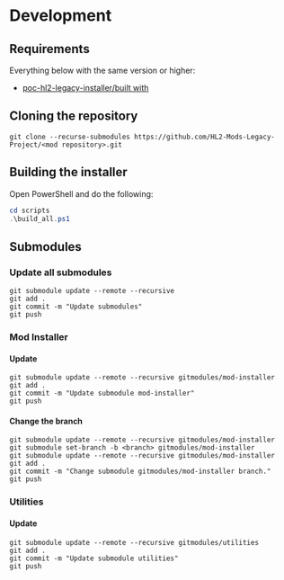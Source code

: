 # Development

## Requirements

Everything below with the same version or higher:

- [poc-hl2-legacy-installer/built with](https://github.com/HL2-Mods-Legacy-Project/poc-hl2-legacy-installer/blob/v1.x/README.md#built-with)

## Cloning the repository

```text
git clone --recurse-submodules https://github.com/HL2-Mods-Legacy-Project/<mod repository>.git
```

## Building the installer

Open PowerShell and do the following:

```powershell
cd scripts
.\build_all.ps1
```

## Submodules

### Update all submodules

```text
git submodule update --remote --recursive
git add .
git commit -m "Update submodules"
git push
```

### Mod Installer

#### Update

```text
git submodule update --remote --recursive gitmodules/mod-installer
git add .
git commit -m "Update submodule mod-installer"
git push
```

#### Change the branch

```text
git submodule update --remote --recursive gitmodules/mod-installer
git submodule set-branch -b <branch> gitmodules/mod-installer
git submodule update --remote --recursive gitmodules/mod-installer
git add .
git commit -m "Change submodule gitmodules/mod-installer branch."
git push
```

### Utilities

#### Update

```text
git submodule update --remote --recursive gitmodules/utilities
git add .
git commit -m "Update submodule utilities"
git push
```
